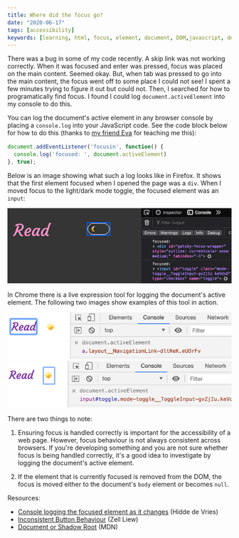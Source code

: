 ```yaml
---
title: Where did the focus go?
date: "2020-06-17"
tags: [accessibility]
keywords: [learning, html, focus, element, document, DOM,javascript, dev tips]
---
```


There was a bug in some of my code recently. A skip link was not working correctly. When it was focused and enter was pressed, focus was placed on the main content. Seemed okay. But, when tab was pressed to go into the main content, the focus went off to some place I could not see! I spent a few minutes trying to figure it out but could not. Then, I searched for how to programatically find focus. I found I could log `document.activeElement` into my console to do this.

You can log the document's active element in any browser console by placing a `console.log` into your JavaScript code. See the code block below for how to do this (thanks to <a href="https://twitter.com/GirlsCodeMK">my friend Eva</a>  for teaching me this):

```js
document.addEventListener('focusin', function() {
  console.log('focused: ', document.activeElement)
}, true);
```

Below is an image showing what such a log looks like in Firefox. It shows that the first element focused when I opened the page was a `div`. When I moved focus to the light/dark mode toggle, the focused element was an `input`:

<img src='img/firefox-active-element-log.png' alt='showing active element log in the firefox browser' />

In Chrome there is a live expression tool for logging the document's active element. The following two images show examples of this tool in action.

<img src='img/active-element-link.png' alt='active element that is a link' />
<img src='img/active-element-toggle.png' alt='active element that is a toggle' />

There are two things to note:
1. Ensuring focus is handled correctly is important for the accessibility of a web page. However, focus behaviour is not always consistent across browsers. If you're developing something and you are not sure whether focus is being handled correctly, it's a good idea to investigate by logging the document's active element.

2. If the element that is currently focused is removed from the DOM, the focus is moved either to the document's `body` element or becomes `null`.

Resources:
- <a href="https://hiddedevries.nl/en/blog/2019-01-30-console-logging-the-focused-element-as-it-changes">Console logging the focused element as it changes</a> (Hidde de Vries)
- <a href="https://zellwk.com/blog/inconsistent-button-behavior/">Inconsistent Button Behaviour</a>  (Zell Liew)
- <a href="https://developer.mozilla.org/en-US/docs/Web/API/DocumentOrShadowRoot/activeElement">Document or Shadow Root</a>  (MDN)
